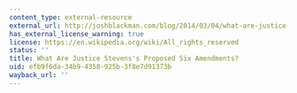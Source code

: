 ```yaml
---
content_type: external-resource
external_url: http://joshblackman.com/blog/2014/03/04/what-are-justice-stevenss-proposed-six-amendments/
has_external_license_warning: true
license: https://en.wikipedia.org/wiki/All_rights_reserved
status: ''
title: What Are Justice Stevens's Proposed Six Amendments?
uid: efb9f6da-34b9-4358-925b-3f8e7d91373b
wayback_url: ''
---
```

